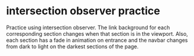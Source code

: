 # intersection observer practice
Practice using intersection observer. The link background for each corresponding section changes when that section is in the viewport. Also, each section has a fade in animation on entrance and the navbar changes from dark to light on the darkest sections of the page.
